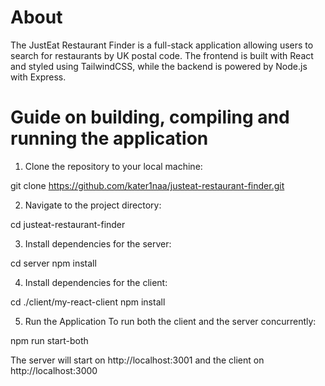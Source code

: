 # About 

The JustEat Restaurant Finder is a full-stack application allowing users to search for restaurants by UK postal code. The frontend is built with React and styled using TailwindCSS, while the backend is powered by Node.js with Express.

# Guide on building, compiling and running the application

1) Clone the repository to your local machine:

git clone https://github.com/kater1naa/justeat-restaurant-finder.git

2) Navigate to the project directory:

cd justeat-restaurant-finder

3) Install dependencies for the server:
   
cd server
npm install

4) Install dependencies for the client:

cd ./client/my-react-client
npm install

5) Run the Application
To run both the client and the server concurrently:

npm run start-both

The server will start on http://localhost:3001 and the client on http://localhost:3000 
